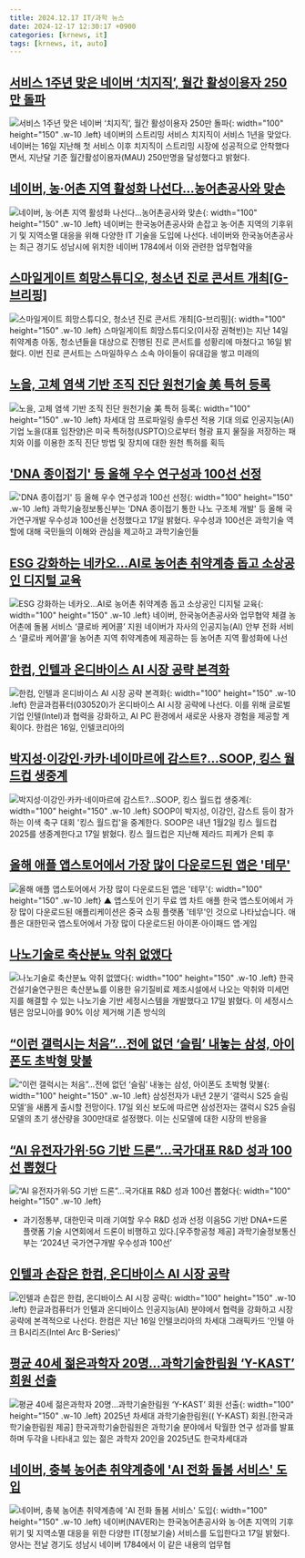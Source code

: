 ```yaml
---
title: 2024.12.17 IT/과학 뉴스
date: 2024-12-17 12:30:17 +0900
categories: [krnews, it]
tags: [krnews, it, auto]
---
```

## [서비스 1주년 맞은 네이버 ‘치지직’, 월간 활성이용자 250만 돌파](https://n.news.naver.com/mnews/article/243/0000069733)

![서비스 1주년 맞은 네이버 ‘치지직’, 월간 활성이용자 250만 돌파](https://mimgnews.pstatic.net/image/origin/243/2024/12/16/69733.jpg?type=nf220_150){: width="100" height="150" .w-10 .left}
네이버의 스트리밍 서비스 치지직이 서비스 1년을 맞았다. 네이버는 16일 지난해 첫 서비스 이후 치지직이 스트리밍 시장에 성공적으로 안착했다면서, 지난달 기준 월간활성이용자(MAU) 250만명을 달성했다고 밝혔다.

## [네이버, 농·어촌 지역 활성화 나선다...농어촌공사와 맞손](https://n.news.naver.com/mnews/article/014/0005283381)

![네이버, 농·어촌 지역 활성화 나선다...농어촌공사와 맞손](https://mimgnews.pstatic.net/image/origin/014/2024/12/17/5283381.jpg?type=nf220_150){: width="100" height="150" .w-10 .left}
네이버는 한국농어촌공사와 손잡고 농·어촌 지역의 기후위기 및 지역소멸 대응을 위해 다양한 IT 기술을 도입에 나선다. 네이버와 한국농어촌공사는 최근 경기도 성남시에 위치한 네이버 1784에서 이와 관련한 업무협약을

## [스마일게이트 희망스튜디오, 청소년 진로 콘서트 개최[G-브리핑]](https://n.news.naver.com/mnews/article/009/0005414347)

![스마일게이트 희망스튜디오, 청소년 진로 콘서트 개최[G-브리핑]](https://mimgnews.pstatic.net/image/origin/009/2024/12/16/5414347.jpg?type=nf220_150){: width="100" height="150" .w-10 .left}
스마일게이트 희망스튜디오(이사장 권혁빈)는 지난 14일 취약계층 아동, 청소년들을 대상으로 진행된 진로 콘서트를 성황리에 마쳤다고 16일 밝혔다. 이번 진로 콘서트는 스마일하우스 소속 아이들이 유대감을 쌓고 미래의

## [노을, 고체 염색 기반 조직 진단 원천기술 美 특허 등록](https://n.news.naver.com/mnews/article/009/0005414279)

![노을, 고체 염색 기반 조직 진단 원천기술 美 특허 등록](https://mimgnews.pstatic.net/image/origin/009/2024/12/16/5414279.jpg?type=nf220_150){: width="100" height="150" .w-10 .left}
차세대 암 프로파일링 솔루션 적용 기대 의료 인공지능(AI) 기업 노을(대표 임찬양)은 미국 특허청(USPTO)으로부터 형광 표지 물질을 저장하는 패치와 이를 이용한 조직 진단 방법 및 장치에 대한 원천 특허를 획득

## ['DNA 종이접기' 등 올해 우수 연구성과 100선 선정](https://n.news.naver.com/mnews/article/001/0015111050)

!['DNA 종이접기' 등 올해 우수 연구성과 100선 선정](https://mimgnews.pstatic.net/image/origin/001/2024/12/17/15111050.jpg?type=nf220_150){: width="100" height="150" .w-10 .left}
과학기술정보통신부는 'DNA 종이접기 통한 나노 구조체 개발' 등 올해 국가연구개발 우수성과 100선을 선정했다고 17일 밝혔다. 우수성과 100선은 과학기술 역할에 대해 국민들의 이해와 관심을 제고하고 과학기술인들

## [ESG 강화하는 네카오...AI로 농어촌 취약계층 돕고 소상공인 디지털 교육](https://n.news.naver.com/mnews/article/009/0005414925)

![ESG 강화하는 네카오...AI로 농어촌 취약계층 돕고 소상공인 디지털 교육](https://mimgnews.pstatic.net/image/origin/009/2024/12/17/5414925.jpg?type=nf220_150){: width="100" height="150" .w-10 .left}
네이버, 한국농어촌공사와 업무협약 체결 농어촌에 돌봄 서비스 ‘클로바 케어콜’ 지원 네이버가 자사의 인공지능(AI) 안부 전화 서비스 ‘클로바 케어콜’을 농어촌 지역 취약계층에 제공하는 등 농어촌 지역 활성화에 나선

## [한컴, 인텔과 온디바이스 AI 시장 공략 본격화](https://n.news.naver.com/mnews/article/018/0005907733)

![한컴, 인텔과 온디바이스 AI 시장 공략 본격화](https://mimgnews.pstatic.net/image/origin/018/2024/12/17/5907733.jpg?type=nf220_150){: width="100" height="150" .w-10 .left}
한글과컴퓨터(030520)가 온디바이스 AI 시장 공략에 나선다. 이를 위해 글로벌 기업 인텔(Intel)과 협력을 강화하고, AI PC 환경에서 새로운 사용자 경험을 제공할 계획이다. 한컴은 16일, 인텔코리아의

## [박지성·이강인·카카·네이마르에 감스트?…SOOP, 킹스 월드컵 생중계](https://n.news.naver.com/mnews/article/003/0012966303)

![박지성·이강인·카카·네이마르에 감스트?…SOOP, 킹스 월드컵 생중계](https://mimgnews.pstatic.net/image/origin/003/2024/12/17/12966303.jpg?type=nf220_150){: width="100" height="150" .w-10 .left}
SOOP이 박지성, 이강인, 감스트 등이 참가하는 이색 축구 대회 '킹스 월드컵'을 중계한다. SOOP은 내년 1월2일 킹스 월드컵 2025를 생중계한다고 17일 밝혔다. 킹스 월드컵은 지난해 제라드 피케가 은퇴 후

## [올해 애플 앱스토어에서 가장 많이 다운로드된 앱은 '테무'](https://n.news.naver.com/mnews/article/055/0001215980)

![올해 애플 앱스토어에서 가장 많이 다운로드된 앱은 '테무'](https://mimgnews.pstatic.net/image/origin/055/2024/12/17/1215980.jpg?type=nf220_150){: width="100" height="150" .w-10 .left}
▲ 앱스토어 인기 무료 앱 차트 애플 한국 앱스토어에서 가장 많이 다운로드된 애플리케이션은 중국 쇼핑 플랫폼 '테무'인 것으로 나타났습니다. 애플은 대한민국 앱스토어에서 가장 많이 다운로드된 아이폰·아이패드 앱·게임

## [나노기술로 축산분뇨 악취 없앴다](https://n.news.naver.com/mnews/article/014/0005283469)

![나노기술로 축산분뇨 악취 없앴다](https://mimgnews.pstatic.net/image/origin/014/2024/12/17/5283469.jpg?type=nf220_150){: width="100" height="150" .w-10 .left}
한국건설기술연구원은 축산분뇨를 이용한 유기질비료 제조시설에서 나오는 악취와 미세먼지를 해결할 수 있는 나노기술 기반 세정시스템을 개발했다고 17일 밝혔다. 이 세정시스템은 암모니아를 90% 이상 제거해 기존 방식의

## [“이런 갤럭시는 처음”…전에 없던 ‘슬림’ 내놓는 삼성, 아이폰도 초박형 맞불](https://n.news.naver.com/mnews/article/009/0005414973)

![“이런 갤럭시는 처음”…전에 없던 ‘슬림’ 내놓는 삼성, 아이폰도 초박형 맞불](https://mimgnews.pstatic.net/image/origin/009/2024/12/17/5414973.jpg?type=nf220_150){: width="100" height="150" .w-10 .left}
삼성전자가 내년 2분기 ‘갤럭시 S25 슬림 모델’을 새롭게 출시할 전망이다. 17일 외신 보도에 따르면 삼성전자는 갤럭시 S25 슬림 모델의 초기 생산량을 300만대로 설정했다. 이는 신모델에 대한 시장의 반응을

## [“AI 유전자가위·5G 기반 드론”…국가대표 R&D 성과 100선 뽑혔다](https://n.news.naver.com/mnews/article/016/0002403698)

![“AI 유전자가위·5G 기반 드론”…국가대표 R&D 성과 100선 뽑혔다](https://mimgnews.pstatic.net/image/origin/016/2024/12/17/2403698.jpg?type=nf220_150){: width="100" height="150" .w-10 .left}
- 과기정통부, 대한민국 미래 기여할 우수 R&D 성과 선정 이음5G 기반 DNA+드론 플랫폼 기술 시연회에서 드론이 비행하고 있다.[우주항공청 제공] 과학기술정보통신부는 ‘2024년 국가연구개발 우수성과 100선’

## [인텔과 손잡은 한컴, 온디바이스 AI 시장 공략](https://n.news.naver.com/mnews/article/417/0001045819)

![인텔과 손잡은 한컴, 온디바이스 AI 시장 공략](https://mimgnews.pstatic.net/image/origin/417/2024/12/17/1045819.jpg?type=nf220_150){: width="100" height="150" .w-10 .left}
한글과컴퓨터가 인텔과 온디바이스 인공지능(AI) 분야에서 협력을 강화하고 시장 공략에 본격적으로 나선다. 한컴은 지난 16일 인텔코리아의 차세대 그래픽카드 '인텔 아크 B시리즈(Intel Arc B-Series)'

## [평균 40세 젊은과학자 20명…과학기술한림원 ‘Y-KAST’ 회원 선출](https://n.news.naver.com/mnews/article/016/0002403693)

![평균 40세 젊은과학자 20명…과학기술한림원 ‘Y-KAST’ 회원 선출](https://mimgnews.pstatic.net/image/origin/016/2024/12/17/2403693.jpg?type=nf220_150){: width="100" height="150" .w-10 .left}
2025년 차세대 과학기술한림원(( Y-KAST) 회원.[한국과학기술한림원 제공] 한국과학기술한림원은 과학기술 분야에서 탁월한 연구 성과를 발표하며 두각을 나타내고 있는 젊은 과학자 20인을 2025년도 한국차세대과

## [네이버, 충북 농어촌 취약계층에 'AI 전화 돌봄 서비스' 도입](https://n.news.naver.com/mnews/article/008/0005129658)

![네이버, 충북 농어촌 취약계층에 'AI 전화 돌봄 서비스' 도입](https://mimgnews.pstatic.net/image/origin/008/2024/12/17/5129658.jpg?type=nf220_150){: width="100" height="150" .w-10 .left}
네이버(NAVER)는 한국농어촌공사와 농·어촌 지역의 기후위기 및 지역소멸 대응을 위한 다양한 IT(정보기술) 서비스를 도입한다고 17일 밝혔다. 양사는 전날 경기도 성남시 네이버 1784에서 이 같은 내용의 업무협

